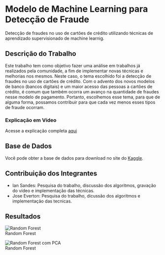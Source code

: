 # Modelo de Machine Learning para Detecção de Fraude
Detecção de fraudes no uso de cartões de crédito utilizando técnicas de aprendizado supervisionado de machine learnig.

## Descrição do Trabalho
Este trabalho tem como objetivo fazer uma análise em trabalhos já realizados pela comunidade, a fim de implementar novas técnicas e melhorias nos mesmos. Neste caso, o tema escolhido foi a detecção de fraudes no uso de cartões de crédito. Com o advento dos novos modelos de banco (bancos digitais) e um maior acesso das pessoas a cartões de crédito, é comum que também ocorra um avanço na quantidade de fraudes nesse modelo de pagamento. Portanto, escolhemos esse tema, para que de alguma forma, possamos contribuir para que cada vez menos esses tipos de fraude ocorram.


### Explicação em Vídeo
Acesse a explicação completa [aqui](https://youtu.be/1fM416AdQeE)

## Base de Dados
Você pode obter a base de dados para download no site do [Kaggle](https://www.kaggle.com/mlg-ulb/creditcardfraud).

## Contribuição dos Integrantes
- Ian Sandes: Pesquisa do trabalho, discussão dos algoritmos, gravação do vídeo e implementação das técnicas.
- Jose Everton: Pesquisa do trabalho, dicussão dos algoritmos e implementação das tecnicas.

## Resultados

![Random Forest](https://i.ibb.co/tsRNtM6/rf.jpg)  
Random Forest  

![Random Forest com PCA](https://i.ibb.co/2W4ZXFk/rf-pca.jpg)  
Random Forest  

